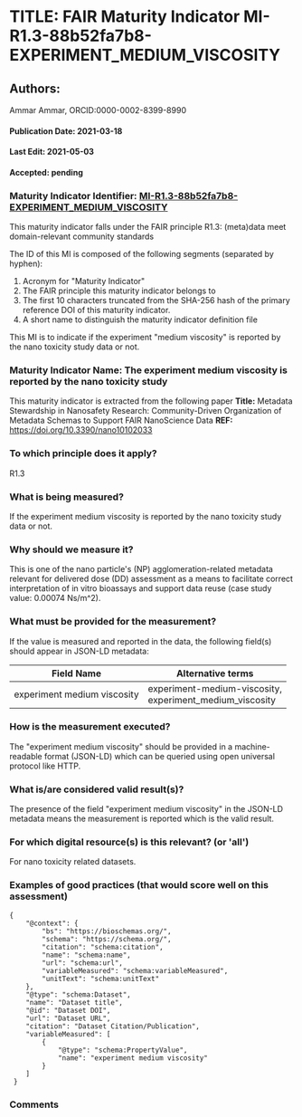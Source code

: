 # TITLE: FAIR Maturity Indicator MI-R1.3-88b52fa7b8-EXPERIMENT_MEDIUM_VISCOSITY

## Authors: 
Ammar Ammar, ORCID:0000-0002-8399-8990

#### Publication Date: 2021-03-18
#### Last Edit: 2021-05-03
#### Accepted: pending

### Maturity Indicator Identifier: [MI-R1.3-88b52fa7b8-EXPERIMENT_MEDIUM_VISCOSITY](https://w3id.org/fair/maturity_indicator/terms/Gen2/MI-R1.3-88b52fa7b8-EXPERIMENT_MEDIUM_VISCOSITY)

This maturity indicator falls under the FAIR principle R1.3:
(meta)data meet domain-relevant community standards

The ID of this MI is composed of the following segments (separated by hyphen):
1. Acronym for "Maturity Indicator"
1. The FAIR principle this maturity indicator belongs to
1. The first 10 characters truncated from the SHA-256 hash of the primary reference DOI of this maturity indicator.
1. A short name to distinguish the maturity indicator definition file

This MI is to indicate if the experiment "medium viscosity" is reported by the nano toxicity study data or not.

### Maturity Indicator Name:  The experiment medium viscosity is reported by the nano toxicity study

This maturity indicator is extracted from the following paper 
**Title:** Metadata Stewardship in Nanosafety Research: Community-Driven Organization of Metadata Schemas to Support FAIR NanoScience Data
**REF:** https://doi.org/10.3390/nano10102033

### To which principle does it apply?  
R1.3

### What is being measured?
If the experiment medium viscosity is reported by the nano toxicity study data or not.

### Why should we measure it?
This is one of the nano particle's (NP) agglomeration-related metadata relevant for delivered dose (DD)
assessment as a means to facilitate correct interpretation of in vitro bioassays and support data reuse (case study value: 0.00074 Ns/m^2).

### What must be provided for the measurement?
If the value is measured and reported in the data, the following field(s) should appear in JSON-LD metadata: 

| Field Name                    | Alternative terms                                             |
| ----------------------------- | ------------------------------------------------------------- |
| experiment medium viscosity   | experiment-medium-viscosity,<br>experiment_medium_viscosity   |

### How is the measurement executed?
The "experiment medium viscosity" should be provided in a machine-readable format (JSON-LD) which can be queried using open universal protocol like HTTP.

### What is/are considered valid result(s)?
The presence of the field "experiment medium viscosity" in the JSON-LD metadata means the measurement is reported which is the valid result.

### For which digital resource(s) is this relevant? (or 'all')
For nano toxicity related datasets.  

### Examples of good practices (that would score well on this assessment)
```{json}
{
 	"@context": {
 		"bs": "https://bioschemas.org/",
 		"schema": "https://schema.org/",
 		"citation": "schema:citation",
 		"name": "schema:name",
 		"url": "schema:url",
 		"variableMeasured": "schema:variableMeasured",
 		"unitText": "schema:unitText"
 	},
 	"@type": "schema:Dataset",
 	"name": "Dataset title",
 	"@id": "Dataset DOI",
 	"url": "Dataset URL",
 	"citation": "Dataset Citation/Publication",
 	"variableMeasured": [
 		{
 			"@type": "schema:PropertyValue",
 			"name": "experiment medium viscosity"
 		}
 	]
 }
```

### Comments

